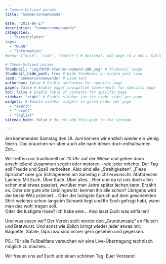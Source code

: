 ```yaml
---
# Common-Defined params
title: "Sommersonnenwende"

date: "2021-06-17"
description: "Sommersonnenwende"
categories:
  - "Vereinsleben"
tags:
  - "WLAN"
  - "Information"
#menu: ["main", "side", "footer"] # Optional, add page to a menu. Options: main, side, footer

# Theme-Defined params
thumbnail: "img/MYCR-Stander-wehend-100.png" # Thumbnail image
thumbnail_hide_post: true # Hide thumbnail on single post view
lead: "Sommersonnenwende" # Lead text
authorbox: false # Enable authorbox for specific page
pager: false # Enable pager navigation (prev/next) for specific page
toc: false # Enable Table of Contents for specific page
sidebar: "right" # Enable sidebar (on the right side) per page
widgets: # Enable sidebar widgets in given order per page
  - "search"
  - "recent"
  - "taglist"
sitemap_hide: false # Do not add this page to the sitemap

---
```


Am kommenden Samstag den *19. Juni* können wir endlich wieder ein wenig feiern. Das brauchen wir aber auch alle nach dieser doch enthaltsamen Zeit…

Wir treffen uns traditionell um *10 Uhr* auf der Wiese und gehen dann anschließend zusammen segeln oder motoren – wie jeder möchte. Der Tag soll Freude und Spaß verbreiten. Also sind alle „Streitigkeiten“, „Fiese Sprüche“ oder gar Schlägereien am Samstag nicht erwünscht.
Stattdessen Lachen: Mit Euch. Über Euch. Über alles…  Hier und da ist uns doch allen schon mal etwas passiert, worüber man Jahre später lachen kann. Erzählt es.
Oder der gute alte Lieblingswitz: kennen ihn alle schon?  Übrigens wird der beste Witz prämiert… 
Oder der lustigste Spruch auf dem geschenkten Shirt welches schon lange im Schrank liegt und Ihr Euch gefragt habt, wann man das wohl tragen soll.  
Oder die lustigste Hose? Ich habe eine… Also lasst Euch was einfallen!

Und was essen wir? Der Verein stellt wieder den „Grundumsatz“ an Fleisch und Bratwurst. Und sonst wie üblich bringt wieder jeder etwas mit: Baguette, Salate, Dips usw sind immer gern gesehen und gegessen.

PS.: Für alle Fußballfans versuchen wir eine Live-Übertragung technisch möglich zu machen….

Wir freuen uns auf Euch und einen schönen Tag.
Euer Vorstand
